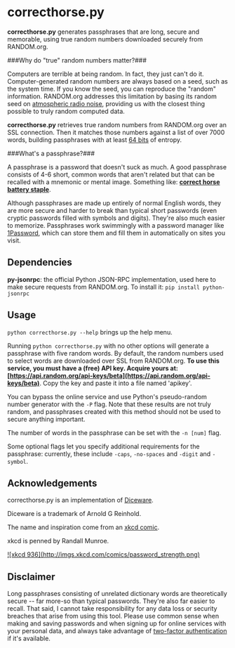 correcthorse.py
================

**correcthorse.py** generates passphrases that are long, secure and memorable,
using true random numbers downloaded securely from RANDOM.org.

###Why do "true" random numbers matter?###

Computers are terrible at being random. In fact, they just can't do it. Computer-generated random numbers are always based on a seed, such as the system time. If you know the seed, you can reproduce the "random" information. RANDOM.org addresses this limitation by basing its random seed on [atmospheric radio noise](http://www.random.org/faq/#Q1.4), providing us with the closest thing possible to truly random computed data.

__correcthorse.py__ retrieves true random numbers from RANDOM.org over an SSL connection. Then it matches those numbers against a list of over 7000 words, building passphrases with at least [64 bits](http://world.std.com/%7Ereinhold/dicewarefaq.html#howlong) of entropy.

###What's a passphrase?###

A passphrase is a password that doesn't suck as much. A good passphrase consists of 4-6 short, common words that aren't related but that can be recalled with a mnemonic or mental image. Something like: <a href="#xkcd">__correct horse battery staple__</a>. 

Although passphrases are made up entirely of normal English words, they are more secure and harder to break than typical short passwords (even cryptic passwords filled with symbols and digits). They're also much easier to memorize. Passphrases work swimmingly with a password manager like [1Password](https://agilebits.com/onepassword), which can store them and fill them in automatically on sites you visit.



Dependencies
------------

**py-jsonrpc**: the official Python JSON-RPC implementation, used here to make secure requests from RANDOM.org. To install it: `pip install python-jsonrpc`


Usage
-----

`python correcthorse.py --help` brings up the help menu.

Running `python correcthorse.py` with no other options will generate a passphrase with five random words. By default, the random numbers used to select words are downloaded over SSL from RANDOM.org. __To use this service, you must have a (free) API key. Acquire yours at: [https://api.random.org/api-keys/beta](https://api.random.org/api-keys/beta)__. Copy the key and paste it into a file named 'apikey'.

You can bypass the online service and use Python's pseudo-random number generator with the `-P` flag. Note that these results are not truly random, and passphrases created with this method should not be used to secure anything important.

The number of words in the passphrase can be set with the `-n [num]` flag.

Some optional flags let you specify additional requirements for the passphrase: currently, these include `-caps`, `-no-spaces` and `-digit` and `-symbol`.

Acknowledgements
----------------


correcthorse.py is an implementation of [Diceware](http://world.std.com/~reinhold/diceware.html).

Diceware is a trademark of Arnold G Reinhold.

The name and inspiration come from an [xkcd comic](http://xkcd.com/936/).

<a name="xkcd">xkcd</a> is penned by Randall Munroe.

<a href="http://xkcd.com/936/">
![xkcd 936](http://imgs.xkcd.com/comics/password_strength.png)
</a>



Disclaimer
----------

Long passphrases consisting of unrelated dictionary words are theoretically secure -- far more-so than typical passwords. They're also far easier to recall. That said, I cannot take responsibility for any data loss or security breaches that arise from using this tool. Please use common sense when making and saving passwords and when signing up for online services with your personal data, and always take advantage of [two-factor authentication](http://www.pcmag.com/article2/0,2817,2456400,00.asp) if it's available.
